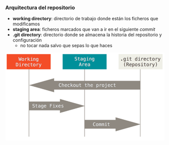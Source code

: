 ### Arquitectura del repositorio

* **working directory**: directorio de trabajo donde están los ficheros que modificamos
* **staging area**: ficheros marcados que van a ir en el siguiente *commit*
* **.git directory**: directorio donde se almacena la historia del repositorio y configuración
  * no tocar nada salvo que sepas lo que haces

![estados](./resources/areas.png) <!-- .element height="50%" width="50%" -->
